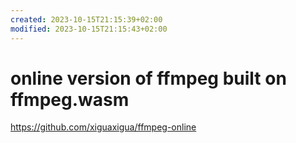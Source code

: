 ```yaml
---
created: 2023-10-15T21:15:39+02:00
modified: 2023-10-15T21:15:43+02:00
---
```


# online version of ffmpeg built on ffmpeg.wasm

https://github.com/xiguaxigua/ffmpeg-online
